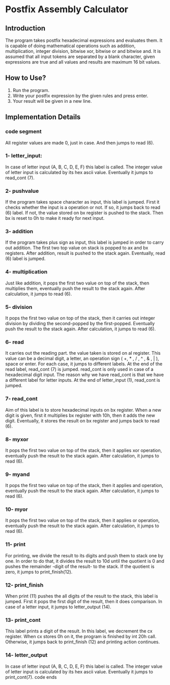 # Postfix Assembly Calculator

## Introduction

The program takes postfix hexadecimal expressions and evaluates them. It is capable of doing mathematical operations such as addition, multiplication, integer division, bitwise xor, bitwise or and bitwise and. It is assumed that all input tokens are separated by a blank character, given expressions are true and all values and results are maximum 16 bit values.

## How to Use?

1. Run the program.
2. Write your postfix expression by the given rules and press enter.
3. Your result will be given in a new line.

## Implementation Details

### code segment

All register values are made 0, just in case. And then jumps to read (6).

### 1- letter_input: 

In case of letter input (A, B, C, D, E, F) this label is called. The integer value of letter input is calculated by its hex ascii value. Eventually it jumps to read_cont (7).

### 2- pushvalue

If the program takes space character as input, this label is jumped. First it checks whether the input is a operation or not. If so, it jumps back to read (6) label. If not, the value stored on bx register is pushed to the stack. Then bx is reset to 0h to make it ready for next input.

### 3- addition

If the program takes plus sign as input, this label is jumped in order to carry out addition. The first two top value on stack is popped to ax and bx registers. After addition, result is pushed to the stack again. Eventually, read (6) label is jumped.

### 4- multiplication

Just like addition, it pops the first two value on top of the stack, then multiplies them, eventually push the result to the stack again. After calculation, it jumps to read (6).

### 5- division

It pops the first two value on top of the stack, then it carries out integer division by dividing the second-popped by the first-popped. Eventually push the result to the stack again. After calculation, it jumps to read (6).

### 6- read

It carries out the reading part. the value taken is stored on al register. This value can be a decimal digit, a letter, an operation sign ( +, * , / , ^ , & , | ), space or enter. For each case, it jumps to different labels. At the end of the read label, read_cont (7) is jumped. read_cont is only used in case of a hexadecimal digit input. The reason why we have read_cont is that we have a different label for letter inputs. At the end of letter_input (1), read_cont is jumped. 

### 7- read_cont

Aim of this label is to store hexadecimal inputs on bx register. When a new digit is given, first it multiplies bx register with 10h, then it adds the new digit. Eventually, it stores the result on bx register and jumps back to read (6).

### 8- myxor

It pops the first two value on top of the stack, then it applies xor operation, eventually push the result to the stack again. After calculation, it jumps to read (6).

### 9- myand

It pops the first two value on top of the stack, then it applies and operation, eventually push the result to the stack again. After calculation, it jumps to read (6).

### 10- myor

It pops the first two value on top of the stack, then it applies or operation, eventually push the result to the stack again. After calculation, it jumps to read (6).

### 11- print

For printing, we divide the result to its digits and push them to stack one by one. In order to do that, it divides the result to 10d until the quotient is 0 and pushes the remainder -digit of the result- to the stack. If the quotient is zero, it jumps to print_finish(12).

### 12- print_finish

When print (11) pushes the all digits of the result to the stack, this label is jumped. First it pops the first digit of the result, then it does comparison. In case of a letter input, it jumps to letter_output (14). 

### 13- print_cont

This label prints a digit of the result. In this label, we decrement the cx register. When cx stores 0h on it, the program is finished by int 20h call. Otherwise, it jumps back to print_finish (12) and printing action continues.

### 14- letter_output

In case of letter input (A, B, C, D, E, F) this label is called. The integer value of letter input is calculated by its hex ascii value. Eventually it jumps to print_cont(7).
code ends
